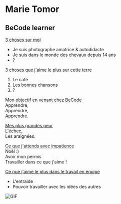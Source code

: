 Marie Tomor
=
BeCode learner
-

<ins>3 choses sur moi</ins>
* Je suis photographe amatrice & autodidacte
* Je suis dans le monde des chevaux depuis 14 ans
* ?

<ins>3 choses que j'aime le plus sur cette terre</ins> 
1. Le café
2. Les bonnes chansons
3. ?

<ins>Mon objectif en venant chez BeCode</ins>  
Apprendre,  
Apprendre,  
Apprendre.

<ins>Mes plus grandes peur</ins>  
L'échec,  
Les araignées.

<ins>Ce que j'attends avec impatience</ins>  
Noël :)  
Avoir mon permis  
Travailler dans ce que j'aime !  

<ins>Ce que j'aime le plus dans le travail en équipe</ins>  
* L'entraide
* Pouvoir travailler avec les idées des autres  

![GIF](https://cdn-images-1.medium.com/fit/t/1600/480/1*AmI9wRbXrfIWGESx6eEiTw.gif)